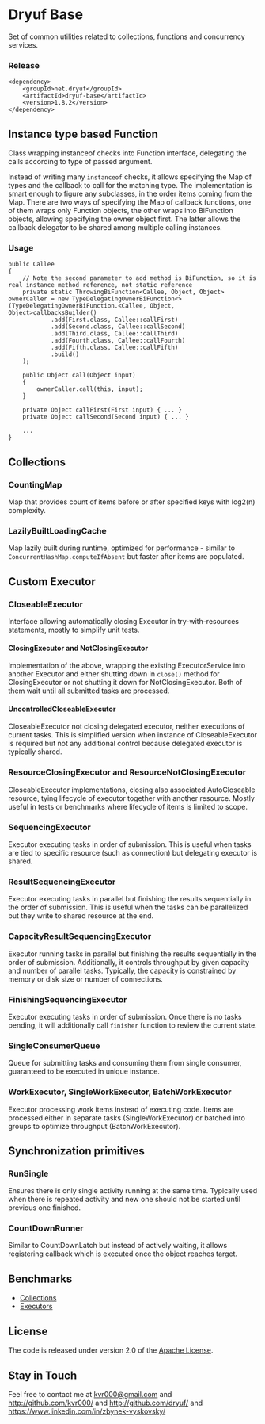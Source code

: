 # Dryuf Base

Set of common utilities related to collections, functions and concurrency services.

### Release

```
<dependency>
	<groupId>net.dryuf</groupId>
	<artifactId>dryuf-base</artifactId>
	<version>1.8.2</version>
</dependency>
```

## Instance type based Function

Class wrapping instanceof checks into Function interface, delegating the calls according to type of passed argument.

Instead of writing many ```instanceof``` checks, it allows specifying the Map of types and the callback to call for the matching type. The implementation is smart enough to figure any subclasses, in the order items coming from the Map. There are two ways of specifying the Map of callback functions, one of them wraps only Function objects, the other wraps into BiFunction objects, allowing specifying the owner object first. The latter allows the callback delegator to be shared among multiple calling instances.


### Usage

```
public Callee
{
	// Note the second parameter to add method is BiFunction, so it is real instance method reference, not static reference
	private static ThrowingBiFunction<Callee, Object, Object> ownerCaller = new TypeDelegatingOwnerBiFunction<>(TypeDelegatingOwnerBiFunction.<Callee, Object, Object>callbacksBuilder()
			.add(First.class, Callee::callFirst)
			.add(Second.class, Callee::callSecond)
			.add(Third.class, Callee::callThird)
			.add(Fourth.class, Callee::callFourth)
			.add(Fifth.class, Callee::callFifth)
			.build()
	);

	public Object call(Object input)
	{
		ownerCaller.call(this, input);
	}

	private Object callFirst(First input) { ... }
	private Object callSecond(Second input) { ... }

	...
}
```


## Collections

### CountingMap

Map that provides count of items before or after specified keys with log2(n) complexity.

### LazilyBuiltLoadingCache

Map lazily built during runtime, optimized for performance - similar to `ConcurrentHashMap.computeIfAbsent` but faster
after items are populated.


## Custom Executor

### CloseableExecutor

Interface allowing automatically closing Executor in try-with-resources statements, mostly to simplify unit tests.

#### ClosingExecutor and NotClosingExecutor

Implementation of the above, wrapping the existing ExecutorService into another Executor and either shutting down in
`close()` method for ClosingExecutor or not shutting it down for NotClosingExecutor.
Both of them wait until all submitted tasks are processed.

#### UncontrolledCloseableExecutor

CloseableExecutor not closing delegated executor, neither executions of current tasks.  This is simplified version when
instance of CloseableExecutor is required but not any additional control because delegated executor is typically shared.

### ResourceClosingExecutor and ResourceNotClosingExecutor

CloseableExecutor implementations, closing also associated AutoCloseable resource, tying lifecycle of executor together
with another resource.  Mostly useful in tests or benchmarks where lifecycle of items is limited to scope.

### SequencingExecutor

Executor executing tasks in order of submission.  This is useful when tasks are tied to specific resource (such as
connection) but delegating executor is shared.

### ResultSequencingExecutor

Executor executing tasks in parallel but finishing the results sequentially in the order of submission.  This is useful
when the tasks can be parallelized but they write to shared resource at the end.

### CapacityResultSequencingExecutor

Executor running tasks in parallel but finishing the results sequentially in the order of submission.  Additionally, it
controls throughput by given capacity and number of parallel tasks.  Typically, the capacity is constrained by memory or
disk size or number of connections.

### FinishingSequencingExecutor

Executor executing tasks in order of submission.  Once there is no tasks pending, it will additionally call `finisher`
function to review the current state.

### SingleConsumerQueue

Queue for submitting tasks and consuming them from single consumer, guaranteed to be executed in unique instance.

### WorkExecutor, SingleWorkExecutor, BatchWorkExecutor

Executor processing work items instead of executing code.  Items are processed either in separate tasks
(SingleWorkExecutor) or batched into groups to optimize throughput (BatchWorkExecutor).


## Synchronization primitives

### RunSingle

Ensures there is only single activity running at the same time.  Typically used when there is repeated activity and new
one should not be started until previous one finished.

### CountDownRunner

Similar to CountDownLatch but instead of actively waiting, it allows registering callback which is executed once the
object reaches target.


## Benchmarks

- [Collections](dryuf-base-benchmark/collection-benchmark/)
- [Executors](dryuf-base-benchmark/collection-benchmark/)


## License

The code is released under version 2.0 of the [Apache License][].

## Stay in Touch

Feel free to contact me at kvr000@gmail.com and http://github.com/kvr000/ and http://github.com/dryuf/ and https://www.linkedin.com/in/zbynek-vyskovsky/

[Apache License]: http://www.apache.org/licenses/LICENSE-2.0

<!--- vim: set tw=120: --->
